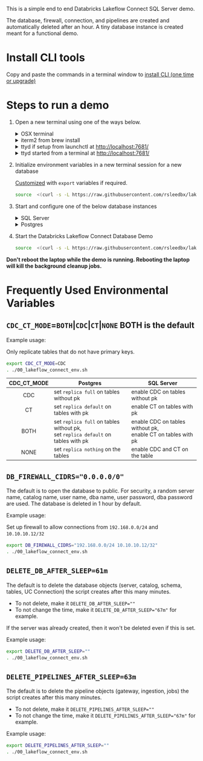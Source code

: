 This is a simple end to end Databricks Lakeflow Connect SQL Server demo.

The database, firewall, connection, and pipelines are created and automatically deleted after an hour. A tiny database instance is created meant for a functional demo. 

# Install CLI tools 
Copy and paste the commands in a terminal window to [install CLI (one time or upgrade)](README.installcli.md)

# Steps to run a demo

1. Open a new terminal using one of the ways below.  

    <details>
    <summary>OSX terminal</summary>

    - press Command Space and open Spotlight Search
    - type `terminal`
    - click `terminal` icon ![](./resources/terminal.png)    
    </details>

    <details>
    <summary>iterm2 from brew install</summary>

    - press Command Space and open Spotlight Search
    - type `iterm`
    - click `iterm` icon ![](./resources/iterm.png)    
    </details>

    <details>
    <summary>ttyd if setup from launchctl at <a href="http://localhost:7681/"> http://localhost:7681/</a></summary>

    1. open a new tab from a browser with URL http://localhost:7681/ ![](./resources/ttyd.png)
    </details>

    <details>
    <summary>ttyd started from a terminal at  <a href="http://localhost:7681/"> http://localhost:7681/</a></summary>

    2. open `terminal` or `iterm` from the above
    3. run ttyd 
    ```bash
    nohup ttyd -W tmux new -A -s lakeflow.ttyd &
    ```
    4. open a new tab from a browser with URL http://localhost:7681/ ![](./resources/ttyd.png)
    </details>

2. Initialize environment variables in a new terminal session for a new database
  
    [Customized](#frequently-used-environmental-variables) with `export` variables if required.

    ```bash
    source  <(curl -s -L https://raw.githubusercontent.com/rsleedbx/lakeflow_connect/refs/heads/main/00_lakeflow_connect_env.sh)
    ```

3. Start and configure one of the below database instances

    <details>
    <summary>SQL Server</summary>

    <details>
    <summary>SQL Server: Azure SQL Server</summary>

    ```bash
    source  <(curl -s -L https://raw.githubusercontent.com/rsleedbx/lakeflow_connect/refs/heads/main/sqlserver/01_azure_sqlserver.sh)
    source  <(curl -s -L https://raw.githubusercontent.com/rsleedbx/lakeflow_connect/refs/heads/main/sqlserver/02_sqlserver_configure.sh)
    ```
    </details>

    <details>
    <summary>SQL Server: Azure SQL Server Managed Instance</summary>
    <b>The cost is relatively high if the free version is not available.</b>

    ```bash
    source  <(curl -s -L https://raw.githubusercontent.com/rsleedbx/lakeflow_connect/refs/heads/main/sqlserver/01_azure_managed_instance.sh)
    source  <(curl -s -L https://raw.githubusercontent.com/rsleedbx/lakeflow_connect/refs/heads/main/sqlserver/02_sqlserver_configure.sh)
    ```

    </details>  
    <details>
    <summary>SQL Server: Google CloudSQL SQL Server</summary>

    ```bash
    source  <(curl -s -L https://raw.githubusercontent.com/rsleedbx/lakeflow_connect/refs/heads/main/sqlserver/01_gcloud_sqlserver_instance.sh)
    source  <(curl -s -L https://raw.githubusercontent.com/rsleedbx/lakeflow_connect/refs/heads/main/sqlserver/02_sqlserver_configure.sh)
    ```
    </details>  

    </details SQL Server>

    <details>
    <summary>Postgres</summary>

    <details>
    <summary>Postgres: Azure Postgres Flexible Server</summary>

    ```bash
    source  <(curl -s -L https://raw.githubusercontent.com/rsleedbx/lakeflow_connect/refs/heads/main/postgres/01_azure_postgres.sh)
    source  <(curl -s -L https://raw.githubusercontent.com/rsleedbx/lakeflow_connect/refs/heads/main/postgres/02_postgres_configure.sh)
    ```
    </details>  
    </details Postgres>  


4.  Start the Databricks Lakeflow Connect Database Demo

    ```bash
    source  <(curl -s -L https://raw.githubusercontent.com/rsleedbx/lakeflow_connect/refs/heads/main/03_lakeflow_connect_demo.sh)
    ```

**Don't reboot the laptop while the demo is running.  Rebooting the laptop will kill the background cleanup jobs.**

# Frequently Used Environmental Variables

## `CDC_CT_MODE`=**`BOTH`**|`CDC`|`CT`|`NONE` BOTH is the default

Example usage:

Only replicate tables that do not have primary keys.

```bash
export CDC_CT_MODE=CDC
. ./00_lakeflow_connect_env.sh
```

| CDC_CT_MODE   | Postgres | SQL Server |
| :-:   | ------- | ------- |
| CDC           | set `replica full` on tables without pk | enable CDC on tables without pk |
| CT            | set `replica default` on tables with pk  | enable CT on tables  with pk    |
| BOTH          |  set `replica full` on tables without pk,  <br> set `replica default` on tables with pk  | enable CDC on tables without pk, <br> enable CT on tables  with pk   |
| NONE          | set `replica nothing` on the tables | enable CDC and CT on the table |

##  `DB_FIREWALL_CIDRS="0.0.0.0/0"` 

The default is to open the database to public. For security, a random server name, catalog name, user name, dba name, user password, dba password are used.  The database is deleted in 1 hour by default.

Example usage:

Set up firewall to allow connections from `192.168.0.0/24` and `10.10.10.12/32`

```bash
export DB_FIREWALL_CIDRS="192.168.0.0/24 10.10.10.12/32"
. ./00_lakeflow_connect_env.sh
```

## `DELETE_DB_AFTER_SLEEP=61m`

The default is to delete the database objects (server, catalog, schema, tables, UC Connection) the script creates after this many minutes.  
- To not delete, make it `DELETE_DB_AFTER_SLEEP=""`
- To not change the time, make it `DELETE_DB_AFTER_SLEEP="67m"` for example.

If the server was already created, then it won't be deleted even if this is set.

Example usage:

```bash
export DELETE_DB_AFTER_SLEEP=""
. ./00_lakeflow_connect_env.sh
```

## `DELETE_PIPELINES_AFTER_SLEEP=63m`

The default is to delete the pipeline objects (gateway, ingestion, jobs) the script creates after this many minutes.  
- To not delete, make it `DELETE_PIPELINES_AFTER_SLEEP=""`
- To not change the time, make it `DELETE_PIPELINES_AFTER_SLEEP="67m"` for example.

Example usage:

```bash
export DELETE_PIPELINES_AFTER_SLEEP=""
. ./00_lakeflow_connect_env.sh
```
